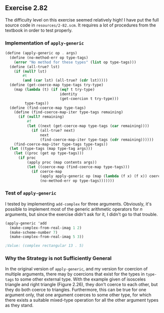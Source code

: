 ## Exercise 2.82

The difficulty level on this exercise seemed relatively high! I have put the full source code in `resources/2-82.scm`. It requires a lot of procedures from the textbook in order to test properly.

### Implementation of `apply-generic`

``` Scheme
(define (apply-generic op . args)
  (define (no-method-err op type-tags)
    (error "No method for these types" (list op type-tags)))
  (define (all-true? lst)
    (if (null? lst)
        #t
        (and (car lst) (all-true? (cdr lst)))))
  (define (get-coerce-map type-tags try-type)
    (map (lambda (t) (if (eq? t try-type)
                         identity
                         (get-coercion t try-type))) 
         type-tags))
  (define (find-coerce-map type-tags)
    (define (find-coerce-map-iter type-tags remaining)
      (if (null? remaining) 
          #f
          (let ((next (get-coerce-map type-tags (car remaining))))
            (if (all-true? next)
                next
                (find-coerce-map-iter type-tags (cdr remaining))))))
    (find-coerce-map-iter type-tags type-tags))
  (let ((type-tags (map type-tag args)))
    (let ((proc (get op type-tags)))
      (if proc
          (apply proc (map contents args))
          (let ((coerce-map (find-coerce-map type-tags)))
            (if coerce-map
                (apply apply-generic op (map (lambda (f x) (f x)) coerce-map args))
                (no-method-err op type-tags)))))))
```

### Test of `apply-generic`

I tested by implementing `add-complex` for three arguments. Obviously, it's possible to implement most of the generic arithmetic operators for $n$ arguments, but since the exercise didn't ask for it, I didn't go to that trouble.

``` Scheme
(apply-generic 'add 
  (make-complex-from-real-imag 1 2) 
  (make-scheme-number 7)
  (make-complex-from-real-imag 5 3))

;Value: (complex rectangular 13 . 5)
```

### Why the Strategy is not Sufficiently General 

In the original version of `apply-generic`, and my version for coercion of multiple arguments, there may by coercions that exist for the types in `type-tags` to some other external type. With the example given of isosceles triangle and right triangle (Figure 2.26), they don't coerce to each other, but they do both coerce to triangles. Furthermore, this can be true for one argument only, that one argument coerces to some other type, for which there exists a suitable mixed-type operation for all the other argument types as they stand.